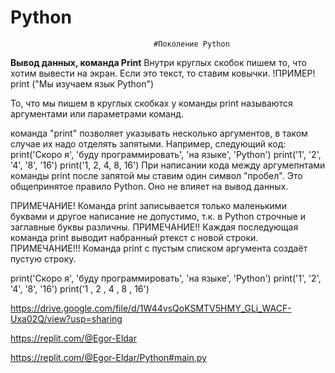 # Python
                                    #Поколение Python
  **Вывод данных, команда Print**
  Внутри круглых скобок пишем то, что хотим вывести на экран. Если это текст, то ставим ковычки.
    !ПРИМЕР!
    print ("Мы изучаем язык Python")
    
  То, что мы пишем в круглых скобках у команды print называются аргументами или параметрами команд.

  команда "print" позволяет указывать несколько аргументов, в таком случае их надо отделять запятыми. Например, следующий код: print('Скоро я', 'буду программировать', 'на языке', 'Python')
  print('1', '2', '4', '8', '16')
  print('1, 2, 4, 8, 16')
При написании кода между аргумепнтами команды print после запятой мы ставим один символ "пробел". Это общепринятое правило Python. Оно не влияет на вывод данных.

  ПРИМЕЧАНИЕ! Команда print записывается только маленькими буквами и другое написание не допустимо, т.к. в Python строчные и заглавные буквы различны.
  ПРИМЕЧАНИЕ!! Каждая последующая команда print выводит набранный ртекст с новой строки.
  ПРИМЕЧАНИЕ!!! Команда print с пустым списком аргумента создаёт пустую строку.



print('Скоро я', 'буду программировать', 'на языке', 'Python')
print('1', '2', '4', '8', '16')
print('1 , 2 , 4 , 8 , 16')

https://drive.google.com/file/d/1W44vsQoKSMTV5HMY_GLi_WACF-Uxa02Q/view?usp=sharing

https://replit.com/@Egor-Eldar

https://replit.com/@Egor-Eldar/Python#main.py


